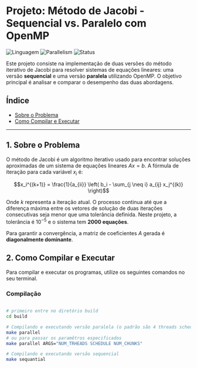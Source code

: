 # Projeto: Método de Jacobi - Sequencial vs. Paralelo com OpenMP

![Linguagem](https://img.shields.io/badge/Linguagem-C-blue.svg)
![Parallelism](https://img.shields.io/badge/Paralelismo-OpenMP-orange.svg)
![Status](https://img.shields.io/badge/Status-Pendente-red.svg)

Este projeto consiste na implementação de duas versões do método iterativo de Jacobi para resolver sistemas de equações lineares: uma versão **sequencial** e uma versão **paralela** utilizando OpenMP. O objetivo principal é analisar e comparar o desempenho das duas abordagens.

## Índice

- [Sobre o Problema](#1-sobre-o-problema)
- [Como Compilar e Executar](#2-como-compilar-e-executar)

---

## 1. Sobre o Problema

O método de Jacobi é um algoritmo iterativo usado para encontrar soluções aproximadas de um sistema de equações lineares $Ax = b$. A fórmula de iteração para cada variável $x_i$ é:

$$x_i^{(k+1)} = \frac{1}{a_{ii}} \left( b_i - \sum_{j \neq i} a_{ij} x_j^{(k)} \right)$$

Onde $k$ representa a iteração atual. O processo continua até que a diferença máxima entre os vetores de solução de duas iterações consecutivas seja menor que uma tolerância definida. Neste projeto, a tolerância é $10^{-5}$ e o sistema tem **2000 equações**.

Para garantir a convergência, a matriz de coeficientes $A$ gerada é **diagonalmente dominante**.

## 2. Como Compilar e Executar

Para compilar e executar os programas, utilize os seguintes comandos no seu terminal.

### Compilação

```bash

# primeiro entre no diretório build
cd build

# Compilando e executando versão paralela (o padrão são 4 threads schedule static e 1 chunk)
make parallel
# ou para passar os paramêtros especificados
make parallel ARGS="NUM_TRHEADS SCHEDULE NUM_CHUNKS"

# Compilando e executando versão sequencial
make sequantial
